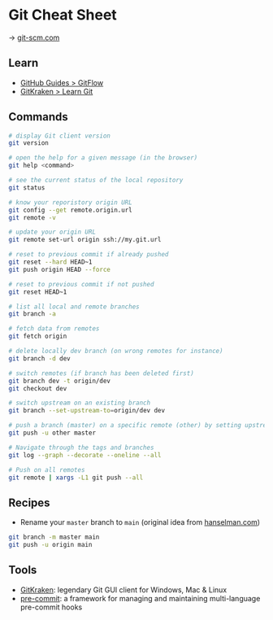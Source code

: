 # Git Cheat Sheet

→ [git-scm.com](https://git-scm.com/)

## Learn

* [GitHub Guides > GitFlow](https://guides.github.com/introduction/flow/)
* [GitKraken > Learn Git](https://www.gitkraken.com/learn/git)

## Commands

```bash
# display Git client version
git version

# open the help for a given message (in the browser)
git help <command>

# see the current status of the local repository
git status

# know your reporistory origin URL
git config --get remote.origin.url
git remote -v

# update your origin URL
git remote set-url origin ssh://my.git.url

# reset to previous commit if already pushed
git reset --hard HEAD~1
git push origin HEAD --force

# reset to previous commit if not pushed
git reset HEAD~1

# list all local and remote branches
git branch -a

# fetch data from remotes
git fetch origin

# delete locally dev branch (on wrong remotes for instance)
git branch -d dev

# switch remotes (if branch has been deleted first)
git branch dev -t origin/dev
git checkout dev

# switch upstream on an existing branch
git branch --set-upstream-to=origin/dev dev

# push a branch (master) on a specific remote (other) by setting upstream to this remote
git push -u other master

# Navigate through the tags and branches
git log --graph --decorate --oneline --all

# Push on all remotes
git remote | xargs -L1 git push --all
```

## Recipes

* Rename your `master` branch to `main` (original idea from [hanselman.com](https://www.hanselman.com/blog/EasilyRenameYourGitDefaultBranchFromMasterToMain.aspx))

```bash
git branch -m master main
git push -u origin main
```

## Tools

* [GitKraken](https://www.gitkraken.com/): legendary Git GUI client for Windows, Mac & Linux
* [pre-commit](https://pre-commit.com/): a framework for managing and maintaining multi-language pre-commit hooks
